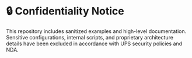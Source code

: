 # 🔒 Confidentiality Notice

This repository includes sanitized examples and high-level documentation.  
Sensitive configurations, internal scripts, and proprietary architecture details have been excluded in accordance with UPS security policies and NDA.
